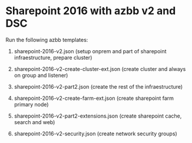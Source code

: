 # Sharepoint 2016 with azbb v2 and DSC

Run the following azbb templates:

1. sharepoint-2016-v2.json  (setup onprem and part of sharepoint infraestructure, prepare cluster)

2. sharepoint-2016-v2-create-cluster-ext.json  (create cluster and always on group and listener)

3. sharepoint-2016-v2-part2.json (create the rest of the infraestructure)

4. sharepoint-2016-v2-create-farm-ext.json (create sharepoint farm primary node)

5. sharepoint-2016-v2-part2-extensions.json (create sharepoint cache, search and web)

6. sharepoint-2016-v2-security.json (create network security groups)